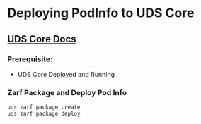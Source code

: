 # Deploying PodInfo to UDS Core

## [UDS Core Docs](https://uds.defenseunicorns.com/core/)

### Prerequisite:

- UDS Core Deployed and Running

### Zarf Package and Deploy Pod Info

```bash
uds zarf package create
uds zarf package deploy
```
